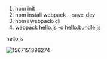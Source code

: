 1. npm init
2. npm install webpack --save-dev
3. npm i webpack-cli
4. webpack hello.js -o hello.bundle.js

hello.js

![1567151896274](C:\Users\Administrator\AppData\Roaming\Typora\typora-user-images\1567151896274.png)

